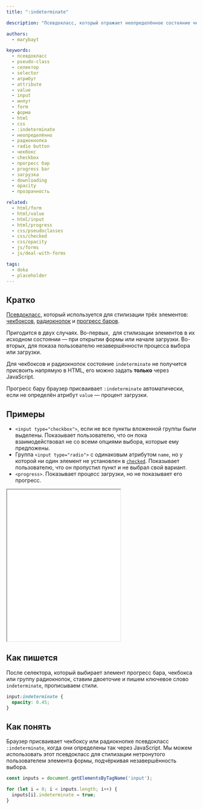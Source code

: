```yaml
---
title: ":indeterminate"

description: "Псевдокласс, который отражает неопределённое состояние чекбокса, радиокнопки или прогресс-бара."

authors:
  - marybayt

keywords:
  - псевдокласс
  - pseudo-class
  - селектор
  - selector
  - атрибут
  - attribute
  - value
  - input
  - инпут
  - form
  - форма
  - html
  - css
  - :indeterminate
  - неопределённо
  - радиокнопка
  - radio button
  - чекбокс
  - checkbox
  - прогресс бар
  - progress bar
  - загрузка
  - downloading
  - opacity
  - прозрачность

related:
  - html/form
  - html/value
  - html/input
  - html/progress
  - css/pseudoclasses
  - css/checked
  - css/opacity
  - js/forms
  - js/deal-with-forms

tags:
  - doka
  - placeholder
---
```


<!--
1. В description есть описание для соцсетей и поисковиков, не больше 200 символов
2. В authors есть ники авторов основного текста
3. В contributors перечислены ники всех соавторов и тех, кто работал над текстом (дописали «На практике»? Переписали блок? Вам сюда)
4. В keywords записаны ключевые слова для SEO: пишем сюда слова или фразы, которых нет в тексте статьи, но по ним могут искать этот материал
5. Удалены все пустые теги в шапке
6. Подпапка автора есть в папке _people/_
7. Демки лежат в подпапке _demos/_
8. В related добавлено три ссылки на материалы Доки, которые будут предлагаться в конце. Не добавляем следующий или предыдущий материал в разделе
-->

## Кратко

[Псевдокласс](https://doka.guide/css/pseudoclasses/), который используется для стилизации трёх элементов: [чекбоксов](https://doka.guide/html/input/#type), [радиокнопок](https://doka.guide/html/input/#type) и [прогресс баров](https://doka.guide/html/progress/).

Пригодится в двух случаях. Во-первых,  для стилизации элементов в их исходном состоянии — при открытии формы или начале загрузки. Во-вторых, для показа пользователю незавершённости процесса выбора или загрузки.

Для чекбоксов и радиокнопок состояние `indeterminate` не получится присвоить напрямую в HTML, его можно задать **только** через JavaScript.

Прогресс бару браузер присваивает `:indeterminate` автоматически, если не определён атрибут `value` — процент загрузки.

## Примеры

- `<input type="checkbox">`, если не все пункты вложенной группы были выделены. Показывает пользователю, что он пока взаимодействовал не со всеми опциями выбора, которые ему предложены.
- Группа `<input type="radio">` с одинаковым атрибутом `name`, но у которой ни один элемент не установлен в [`checked`](https://doka.guide/css/checked/). Показывает пользователю, что он пропустил пункт и не выбрал свой вариант.
- `<progress>`. Показывает процесс загрузки, но не показывает его прогресс.

<iframe title="Промежуточные состояния элементов форм" src="demos/" height="400"></iframe>

## Как пишется

После селектора, который выбирает элемент прогресс бара, чекбокса или группу радиокнопок, ставим двоеточие и пишем ключевое слово `indeterminate`, прописываем стили.

```css
input:indeterminate {
  opacity: 0.45;
}
```

## Как понять

Браузер присваивает чекбоксу или радиокнопке псевдокласс `:indeterminate`, когда они определены так через JavaScript. Мы можем использовать этот псевдокласс для стилизации нетронутого пользователем элемента формы, подчёркивая незавершённость выбора.

```javascript
const inputs = document.getElementsByTagName('input');

for (let i = 0; i < inputs.length; i++) {
  inputs[i].indeterminate = true;
}
```

